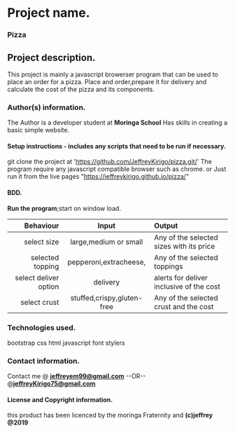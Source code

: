 # Project name.
### Pizza
##  Project description.
This project is mainly a javascript browerser program that can be used to place an order for a pizza. Place and order,prepare it for delivery and calculate the cost of the pizza and its components.
### Author(s) information.
The Author is a developer student at **Moringa School**
Has skills in creating a basic simple website.

####  Setup instructions - includes any scripts that need to be run if necessary.
git clone the project at 'https://github.com/JeffreyKirigo/pizza.git/'
The program require any javascript compatible browser such as chrome.
or Just run it from the live pages "https://jeffreykirigo.github.io/pizza/"
####  BDD. 
**Run the program**;start on window load.


|Behaviour                  | Input       | Output              |
|--------------------------:|:-----------:|:--------------------
|select size            | large,medium or small       |  Any of  the selected sizes with its price         
|selected topping  |pepperoni,extracheese,        | Any of the selected toppings
|select deliver option |delivery  |alerts for deliver inclusive of the cost   
|select crust| stuffed,crispy,gluten-free   | Any of the selected crust and the cost   
  
### Technologies used.
bootstrap
css
html
javascript
font stylers
### Contact information.
Contact me @ **jeffreyem99@gmail.com**
--OR--
@**jeffreyKirigo75@gmail.com**
####  License and Copyright information.
this product has been licenced by the moringa Fraternity and 
**(c)jeffrey @2019**
